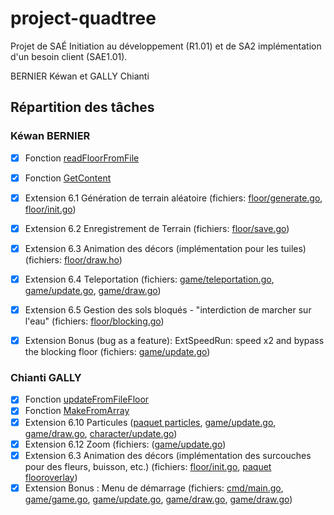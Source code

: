 # project-quadtree

Projet de SAÉ Initiation au développement (R1.01) et de SA2 implémentation d'un besoin client (SAE1.01).

BERNIER Kéwan et GALLY Chianti

## Répartition des tâches

### Kéwan BERNIER

- [x] Fonction [readFloorFromFile](./floor/init.go#readFloorFromFile)
- [X] Fonction [GetContent](./quadtree/get.go)
- [X] Extension 6.1 Génération de terrain aléatoire (fichiers: [floor/generate.go](./floor/generate.go), [floor/init.go](./floor/init.go))
- [X] Extension 6.2 Enregistrement de Terrain (fichiers: [floor/save.go](./floor/save.go))
- [X] Extension 6.3 Animation des décors (implémentation pour les tuiles) (fichiers: [floor/draw.ho](./floor/draw.go))
- [X] Extension 6.4 Teleportation (fichiers: [game/teleportation.go](./game/teleportation.go), [game/update.go](./game/update.go), [game/draw.go](./game/draw.go))
- [X] Extension 6.5 Gestion des sols bloqués - "interdiction de marcher sur l'eau" (fichiers: [floor/blocking.go](./floor/blocking.go))

- [X] Extension Bonus (bug as a feature): ExtSpeedRun: speed x2 and bypass the blocking floor (fichiers: [game/update.go](./game/update.go))

### Chianti GALLY

- [x] Fonction [updateFromFileFloor](./floor/update.go#updateFromFileFloor)
- [x] Fonction [MakeFromArray](./quadtree/make.go)
- [X] Extension 6.10 Particules ([paquet particles](/particles), [game/update.go](./game/update.go), [game/draw.go](./game/draw.go), [character/update.go](./character/update.go))
- [X] Extension 6.12 Zoom (fichiers: ([game/update.go](./game/update.go))
- [X] Extension 6.3 Animation des décors (implémentation des surcouches pour des fleurs, buisson, etc.) (fichiers: [floor/init.go](./floor/init.go), [paquet flooroverlay](./flooroverlay))
- [X] Extension Bonus : Menu de démarrage (fichiers: [cmd/main.go](./cmd/main.go), [game/game.go](./game/game.go), [game/update.go](./game/update.go), [game/draw.go](./game/draw.go), [game/draw.go](./game/draw.go))